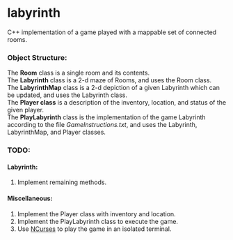 # labyrinth
C++ implementation of a game played with a mappable set of connected rooms.

### Object Structure:
The **Room** class is a single room and its contents.  
The **Labyrinth** class is a 2-d maze of Rooms, and uses the Room class.  
The **LabyrinthMap** class is a 2-d depiction of a given Labyrinth which can be updated, and uses the Labyrinth class.  
The **Player class** is a description of the inventory, location, and status of the given player.  
The **PlayLabyrinth** class is the implementation of the game Labyrinth according to the file *GameInstructions.txt*, and uses the Labyrinth, LabyrinthMap, and Player classes.

### TODO:

#### Labyrinth:
1. Implement remaining methods.

#### Miscellaneous:
1. Implement the Player class with inventory and location.
1. Implement the PlayLabyrinth class to execute the game.
1. Use [NCurses](http://hughm.cs.ukzn.ac.za/~murrellh/os/notes/ncurses.html) to play the game in an isolated terminal.
